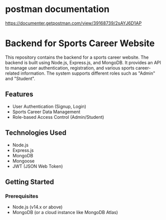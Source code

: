 # postman documentation

https://documenter.getpostman.com/view/39168739/2sAYJ6D1AP

# Backend for Sports Career Website

This repository contains the backend for a sports career website. The backend is built using Node.js, Express.js, and MongoDB. It provides an API to manage user authentication, registration, and various sports career-related information. The system supports different roles such as "Admin" and "Student".

## Features

- User Authentication (Signup, Login)
- Sports Career Data Management
- Role-based Access Control (Admin/Student)

## Technologies Used

- Node.js
- Express.js
- MongoDB
- Mongoose
- JWT (JSON Web Token)

## Getting Started

### Prerequisites

- Node.js (v14.x or above)
- MongoDB (or a cloud instance like MongoDB Atlas)

